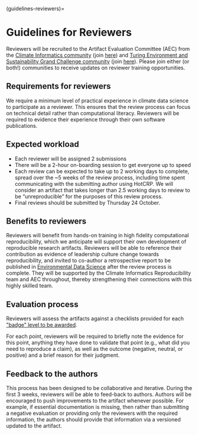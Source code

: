 (guidelines-reviewers)=

# Guidelines for Reviewers

Reviewers will be recruited to the Artifact Evaluation Committee (AEC) from the [Climate Informatics community](http://www.climateinformatics.org) (join [here](https://groups.google.com/g/climate-informatics-news)) and [Turing Environment and Sustainability Grand Challenge community](https://cassgvp.kumu.io/alan-turing-institute-environment-and-sustainability) (join [here](https://forms.office.com/pages/responsepage.aspx?id=p_SVQ1XklU-Knx-672OE-ZmEJNLHTHVFkqQ97AaCfn9UMTZKT1IwTVhJRE82UjUzMVE2MThSOU5RMC4u)). Please join either (or both!) communities to receive updates on reviewer training opportunities.

## Requirements for reviewers
We require a minimum level of practical experience in climate data science to participate as a reviewer. This ensures that the review process can focus on technical detail rather than computational literacy. Reviewers will be required to evidence their experience through their own software publications. 

## Expected workload

- Each reviewer will be assigned 2 submissions
- There will be a 2-hour on-boarding session to get everyone up to speed
- Each review can be expected to take up to 2 working days to complete, spread over the ~5 weeks of the review process, including time spent communicating with the submitting author using HotCRP. We will consider an artifact that takes longer than 2.5 working days to review to be “unreproducible” for the purposes of this review process.  
- Final reviews should be submitted by Thursday 24 October.

## Benefits to reviewers

Reviewers will benefit from hands-on training in high fidelity computational reproducibility, which we anticipate will support their own development of reproducible research artifacts. Reviewers will be able to reference their contribution as evidence of leadership culture change towards reproducibility, and invited to co-author a retrospective report to be published in [Environmental Data Science](https://www.cambridge.org/core/journals/environmental-data-science) after the review process is complete. They will be supported by the Climate Informatics Reproducibility team and AEC throughout, thereby strengthening their connections with this highly skilled team.

##  Evaluation process

Reviewers will assess the artifacts against a checklists provided for each ["badge" level to be awarded](overview-evaluation).

For each point, reviewers will be required to briefly note the evidence for this point, anything they have done to validate that point (e.g., what did you need to reproduce a claim), as well as the outcome (negative, neutral, or positive) and a brief reason for their judgment.

## Feedback to the authors

This process has been designed to be collaborative and iterative. During the first 3 weeks, reviewers will be able to feed-back to authors.
Authors will be encouraged to push improvements to the artifact whenever possible. For example, if essential documentation is missing, then rather than submitting a negative evaluation or providing only the reviewers with the required information, the authors should provide that information via a versioned updated to the artifact.
